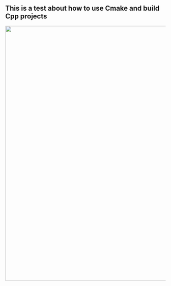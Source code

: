 ## This is a test about how to use Cmake and build Cpp projects

<img src="https://raw.githubusercontent.com/Hexlove2/images1/main/images/Screenshot%202024-09-17%20at%2010.34.19%E2%80%AFAM.png" width="800"/>
